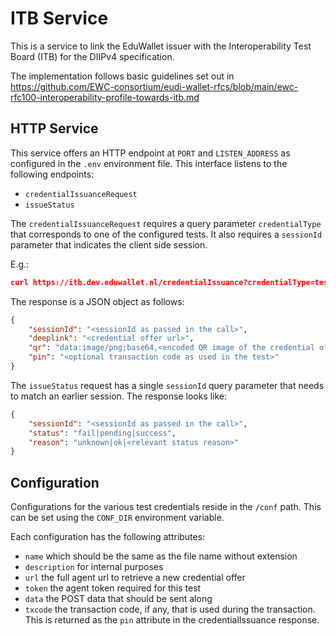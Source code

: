 # ITB Service

This is a service to link the EduWallet issuer with the Interoperability Test Board (ITB) for the DIIPv4 specification.

The implementation follows basic guidelines set out in https://github.com/EWC-consortium/eudi-wallet-rfcs/blob/main/ewc-rfc100-interoperability-profile-towards-itb.md


## HTTP Service

This service offers an HTTP endpoint at `PORT` and `LISTEN_ADDRESS` as configured in the `.env` environment file. This interface listens to the following endpoints:

- `credentialIssuanceRequest`
- `issueStatus`

The `credentialIssuanceRequest` requires a query parameter `credentialType` that corresponds to one of the configured tests. It also requires a `sessionId` parameter that indicates the client side session.

E.g.:

```json
curl https://itb.dev.eduwallet.nl/credentialIssuance?credentialType=test1&sessionId=ab37a66a
```

The response is a JSON object as follows:

```json
{
    "sessionId": "<sessionId as passed in the call>",
    "deeplink": "<credential offer url>",
    "qr": "data:image/png;base64,<encoded QR image of the credential offer url>",
    "pin": "<optional transaction code as used in the test>"
}
```

The `issueStatus` request has a single `sessionId` query parameter that needs to match an earlier session. The response looks like:

```json
{
    "sessionId": "<sessionId as passed in the call>",
    "status": "fail|pending|success",
    "reason": "unknown|ok|<relevant status reason>"
}
```

## Configuration

Configurations for the various test credentials reside in the `/conf` path. This can be set using the `CONF_DIR` environment variable.

Each configuration has the following attributes:

- `name` which should be the same as the file name without extension
- `description` for internal purposes
- `url` the full agent url to retrieve a new credential offer
- `token` the agent token required for this test
- `data` the POST data that should be sent along
- `txcode` the transaction code, if any, that is used during the transaction. This is returned as the `pin` attribute in the credentialIssuance response.

